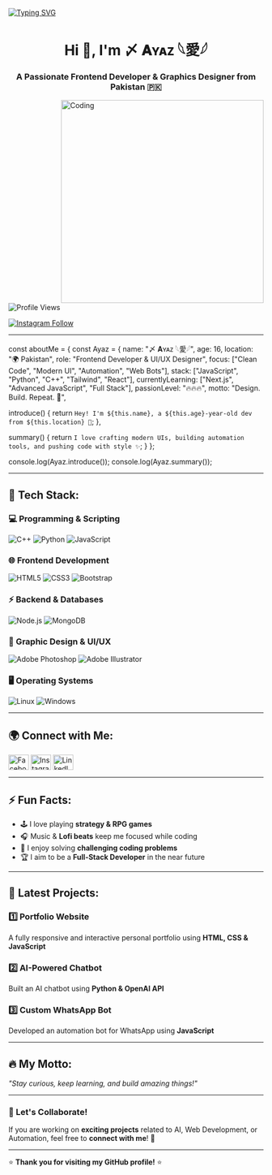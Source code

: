 [![Typing SVG](https://readme-typing-svg.demolab.com?font=Fira+Code&weight=500&size=26&duration=3000&pause=1200&color=00BFFF&center=true&vCenter=true&multiline=true&width=800&height=100&lines=🚀+Frontend+Developer;✨+Clean+Code+%7C+Modern+UI;🎯+JavaScript+%7C+React+%7C+Tailwind+%7C+Next.js;💡+Always+Learning+Something+New)](https://git.io/typing-svg)


<h1 align="center">Hi 👋, I'm 〆 𝐀ʏᴀᴢ 𓆩愛𓆪</h1>
<h3 align="center">A Passionate Frontend Developer & Graphics Designer from Pakistan 🇵🇰</h3>

<img align="right" alt="Coding" width="400" src="https://files.catbox.moe/12rbsd.jpeg">

<p align="left"> <img src="https://komarev.com/ghpvc/?username=MAESTRO-11&label=Profile%20views&color=0e75b6&style=flat" alt="Profile Views" /> </p>

<p align="left"> 
  <a href="https://instagram.com/ayazaliofc" target="blank">
    <img src="https://img.shields.io/badge/Instagram-Follow-blue?logo=instagram&style=for-the-badge" alt="Instagram Follow" />
  </a> 
</p>

---

const aboutMe = {
const Ayaz = {
  name: "〆 𝐀ʏᴀᴢ 𓆩愛𓆪",
  age: 16,
  location: "🌍 Pakistan",
  role: "Frontend Developer & UI/UX Designer",
  focus: ["Clean Code", "Modern UI", "Automation", "Web Bots"],
  stack: ["JavaScript", "Python", "C++", "Tailwind", "React"],
  currentlyLearning: ["Next.js", "Advanced JavaScript", "Full Stack"],
  passionLevel: "🔥🔥🔥",
  motto: "Design. Build. Repeat. 🚀",
  
  introduce() {
    return `Hey! I'm ${this.name}, a ${this.age}-year-old dev from ${this.location} 🚀`;
  },

  summary() {
    return `I love crafting modern UIs, building automation tools, and pushing code with style ✨`;
  }
};

console.log(Ayaz.introduce());
console.log(Ayaz.summary());


---
## 🚀 Tech Stack:
### **💻 Programming & Scripting**
![C++](https://img.shields.io/badge/C++-00599C?style=for-the-badge&logo=cplusplus&logoColor=white)
![Python](https://img.shields.io/badge/Python-3776AB?style=for-the-badge&logo=python&logoColor=white)
![JavaScript](https://img.shields.io/badge/JavaScript-F7DF1E?style=for-the-badge&logo=javascript&logoColor=black)

### **🌐 Frontend Development**
![HTML5](https://img.shields.io/badge/HTML5-E34F26?style=for-the-badge&logo=html5&logoColor=white)
![CSS3](https://img.shields.io/badge/CSS3-1572B6?style=for-the-badge&logo=css3&logoColor=white)
![Bootstrap](https://img.shields.io/badge/Bootstrap-7952B3?style=for-the-badge&logo=bootstrap&logoColor=white)

### **⚡ Backend & Databases**
![Node.js](https://img.shields.io/badge/Node.js-339933?style=for-the-badge&logo=nodedotjs&logoColor=white)
![MongoDB](https://img.shields.io/badge/MongoDB-4EA94B?style=for-the-badge&logo=mongodb&logoColor=white)

### **🎨 Graphic Design & UI/UX**
![Adobe Photoshop](https://img.shields.io/badge/Adobe%20Photoshop-31A8FF?style=for-the-badge&logo=adobephotoshop&logoColor=white)
![Adobe Illustrator](https://img.shields.io/badge/Adobe%20Illustrator-FF9A00?style=for-the-badge&logo=adobeillustrator&logoColor=white)

### **🖥️ Operating Systems**
![Linux](https://img.shields.io/badge/Linux-FCC624?style=for-the-badge&logo=linux&logoColor=black)
![Windows](https://img.shields.io/badge/Windows-0078D6?style=for-the-badge&logo=windows&logoColor=white)

---

## 🌍 Connect with Me:  
<p align="left">
<a href="https://www.facebook.com/share/16fLCRGPE8/" target="_blank"><img align="center" src="https://raw.githubusercontent.com/rahuldkjain/github-profile-readme-generator/master/src/images/icons/Social/facebook.svg" alt="Facebook" height="30" width="40" /></a>
<a href="https://instagram.com/ayazaliofc" target="blank"><img align="center" src="https://raw.githubusercontent.com/rahuldkjain/github-profile-readme-generator/master/src/images/icons/Social/instagram.svg" alt="Instagram" height="30" width="40" /></a>
<a href="https://www.linkedin.com/in/ayaz-alee-682a82324" target="blank"><img align="center" src="https://raw.githubusercontent.com/rahuldkjain/github-profile-readme-generator/master/src/images/icons/Social/linked-in-alt.svg" alt="LinkedIn" height="30" width="40" /></a>
</p>

---

## ⚡ Fun Facts:
- 🕹️ I love playing **strategy & RPG games**  
- 🎧 Music & **Lofi beats** keep me focused while coding  
- 🤯 I enjoy solving **challenging coding problems**  
- 🏆 I aim to be a **Full-Stack Developer** in the near future  

---

## 🚀 Latest Projects:
### 1️⃣ **Portfolio Website**  
A fully responsive and interactive personal portfolio using **HTML, CSS & JavaScript**  

### 2️⃣ **AI-Powered Chatbot**  
Built an AI chatbot using **Python & OpenAI API**  

### 3️⃣ **Custom WhatsApp Bot**  
Developed an automation bot for WhatsApp using **JavaScript**  

---

## 🔥 My Motto:
_"Stay curious, keep learning, and build amazing things!"_

---

### 🎯 Let's Collaborate!
If you are working on **exciting projects** related to AI, Web Development, or Automation, feel free to **connect with me**! 🚀

---

⭐ **Thank you for visiting my GitHub profile!** ⭐
